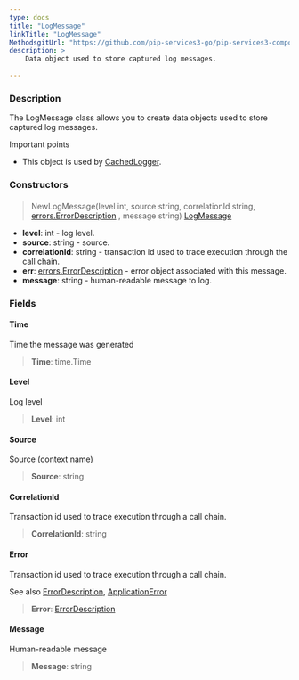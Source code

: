 ```yaml
---
type: docs
title: "LogMessage"
linkTitle: "LogMessage"
MethodsgitUrl: "https://github.com/pip-services3-go/pip-services3-components-go"
description: >
    Data object used to store captured log messages.
   
---
```


### Description

The LogMessage class allows you to create data objects used to store captured log messages.

Important points

- This object is used by [CachedLogger](../cached_logger).

### Constructors

#### 

> NewLogMessage(level int, source string, correlationId string, [errors.ErrorDescription](../../../commons/errors/error_description) , message string) [LogMessage]()

- **level**: int - log level.
- **source**: string - source.
- **correlationId**: string -  transaction id used to trace execution through the call chain.
- **err**: [errors.ErrorDescription](../../../commons/errors/error_description) - error object associated with this message.
- **message**: string - human-readable message to log.


### Fields

<span class="hide-title-link">

#### Time
Time the message was generated
> **Time**: time.Time

#### Level
Log level
> **Level**: int

#### Source
Source (context name)
> **Source**: string

#### CorrelationId
Transaction id used to trace execution through a call chain.
> **CorrelationId**: string

#### Error
Transaction id used to trace execution through a call chain.

See also [ErrorDescription](../../../commons/errors/error_description), [ApplicationError](../../../commons/errors/application_error)
> **Error**: [ErrorDescription](../../../commons/errors/error_description)

#### Message
Human-readable message
> **Message**: string

</span>
